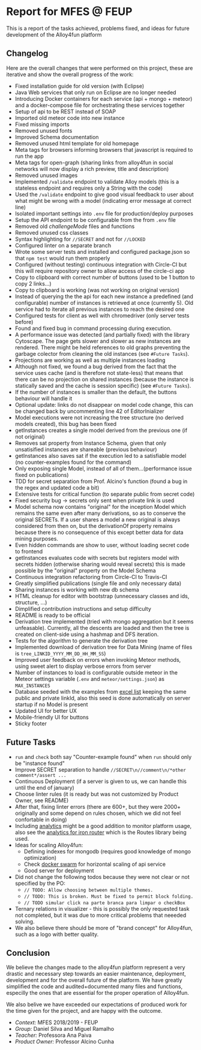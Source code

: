 # Report for MFES @ FEUP
This is a report of the tasks achieved, problems fixed, and ideas for future development of the Alloy4fun platform

## Changelog
Here are the overall changes that were performed on this project, these are iterative and show the overall progress of the work:

 * Fixed installation guide for old version (with Eclipse)
 * Java Web services that only run on Eclipse are no longer needed
 * Introducing Docker containers for each service (api + mongo + meteor) and a docker-compose file for orchestrating these services together
 * Setup of api to be REST instead of SOAP
 * Imported old meteor code into new instance
 * Fixed missing imports
 * Removed unused fonts
 * Improved Schema documentation
 * Removed unused html template for old homepage
 * Meta tags for <noscript> browsers informing browsers that javascript is required to run the app
 * Meta tags for open-graph (sharing links from alloy4fun in social networks will now display a rich preview, title and description)
 * Removed unused images
 * Implemented `/validate` endpoint to validate Alloy models (this is a stateless endpoint and requires only a String with the code)
 * Used the `/validate` endpoint to give good visual feedback to user about what might be wrong with a model (indicating error message at correct line)
 * Isolated important settings into `.env` file for production/deploy purposes
 * Setup the API endpoint to be configurable from the from `.env` file
 * Removed old _challengeMode_ files and functions
 * Removed unused css classes
 * Syntax highlighting for `//SECRET` and not for `//LOCKED`
 * Configured linter on a separate branch
 * Wrote some server tests and installed and configured package.json so that `npm test` would run them properly
 * Configured (without testing) continuous integration with Circle-CI but this will require repository owner to allow access of the circle-ci app
 * Copy to clipboard with correct number of buttons (used to be 1 button to copy 2 links...)
 * Copy to clipboard is working (was not working on original version)
 * Instead of querying the the api for each new instance a predefined (and configurable) number of instances is retrieved at once (currently 5). Old service had to iterate all previous instances to reach the desired one
 * Configured tests for client as well with chromedriver (only server tests before)
 * Found and fixed bug in command processing during execution.
 * A performance issue was detected (and partially fixed) with the library Cytoscape. The page gets slower and slower as new instances are rendered. There might be held references to old graphs preventing the garbage colector from cleaning the old instances (see `#Future Tasks`).
 * Projections are working as well as multiple instances loading
 * Although not fixed, we found a bug derived from the fact that the service uses cache (and is therefore not state-less) that means that there can be no projection on shared instances (because the instance is statically saved and the cache is session specific) (see `#Future Tasks`).
 * If the number of instances is smaller than the default, the buttons behaviour will handle it
 * Optional update: links do not disappear on model code change, this can be changed back by uncommenting line 42 of EditorInializer
 * Model executions were not increasing the tree structure (no derived models created), this bug has been fixed
 * getInstances creates a single model derived from the previous one (if not original)
 * Removes sat property from Instance Schema, given that only unsatisified instances are shareable (previous behaviour)
 * getInstances also saves sat if the execution led to a satisfiable model (no counter-examples found for the command) 
 * Only exposing single Model, instead of all of them...(performance issue fixed on publications)
 * TDD for secret separation from Prof. Alcino's function (found a bug in the regex and updated code a bit)
 * Extensive tests for critical function (to separate public from secret code)
 * Fixed security bug -> secrets only sent when private link is used
 * Model schema now contains "original" for the inception Model which remains the same even after many derivations, so as to conserve the original SECRETs. If a user shares a model a new original is always considered from then on, but the derivationOf property remains because there is no consequence of this except better data for data mining purposes. 
 * Even hidden commands are show to user, without loading secret code to frontend
 * getInstances evaluates code with secrets but registers model with secrets hidden (otherwise sharing would reveal secrets) this is made possible by the "original" property on the Model Schema
 * Continuous integration refactoring from Circle-CI to Travis-CI
 * Greatly simplified publications (single file and only necessary data)
 * Sharing instances is working with new db schema
 * HTML cleanup for editor with bootstrap (unnecessary classes and ids, structure, ...)
 * Dimplified contribution instructions and setup difficulty
 * README is ready to be official
 * Derivation tree implemented (tried with mongo aggregation but it seems unfeasable). Currently, all the descents are loaded and then the tree is created on client-side using a hashmap and DFS iteration.
 * Tests for the algorithm to generate the derivation tree
 * Implemented download of derivation tree for Data Mining  (name of files is `tree_LINKID_YYYY_MM_DD_HH_MM_SS`)
 * Improved user feedback on errors when invoking Meteor methods, using sweet alert to display verbose errors from server
 * Number of instances to load is configurable outside meteor in the Meteor settings variable (`.env` and `meteor/settings.json`) as `MAX_INSTANCES`
 * Database seeded with the examples from [excel list](https://docs.google.com/spreadsheets/d/1UdGxKZLYJvvGxItWf6C_nCRjDu4jwKPHW6HlisvdZgg/edit#gid=0) keeping the same public and private linkId, also this seed is done automatically on server startup if no Model is present
 * Updated UI for better UX
 * Mobile-friendly UI for buttons
 * Sticky footer

## Future Tasks
 * `run` and `check` both say "Counter-example found" when `run` should only be "instance found"
 * Improve SECRET separation to handle `//SECRET\n//comment\n/*other comment*/assert ...`
 * Continuous Deployment (if a server is given to us, we can handle this until the end of january)
 * Choose linter rules (it is ready but was not customized by Product Owner, see README)
 * After that, fixing linter errors (there are 600+, but they were 2000+ originally and some depend on rules chosen, which we did not feel confortable in doing)
 * Including [analytics](https://guide.meteor.com/deployment.html#analytics) might be a good addition to monitor platform usage, also see the [analytics for iron router](https://github.com/reywood/meteor-iron-router-ga) which is the Routes library being used. 
 * Ideas for scaling Alloy4fun:
    * Defining indexes for mongodb (requires good knowledge of mongo optimization)
    * Check [docker swarm](https://docs.docker.com/engine/swarm/) for horizontal scaling of api service
    * Good server for deployment
 * Did not change the following todos because they were not clear or not specified by the PO:
    * `// TODO: Allow choosing between multiple themes.`
    * `// TODO: This is broken. Must be fixed to permit block folding.`
    * `// TODO simular click na parte branca para limpar o checkBox`
 * Ternary relations in visualizer - this is possibly the only requested task not completed, but it was due to more critical problems that neeeded solving.
 * We also believe there should be more of "brand concept" for Alloy4fun, such as a logo with better quality.

## Conclusion
We believe the changes made to the alloy4fun platform represent a very drastic and necessary step towards an easier maintenance, deployment, development and for the overall future of the platform. We have greatly simplified the code and audited+documented many files and functions, especilly the ones that are essential for the proper operation of Alloy4fun.

We also belive we have exceeded our expectations of produced work for the time given for the project, and are happy with the outcome.

 * _Context:_ 		   MFES 2018/2019 - FEUP
 * _Group:_			   Daniel Silva and Miguel Ramalho
 * _Teacher:_		   Professora Ana Paiva
 * _Product Owner:_	Professor Alcino Cunha
